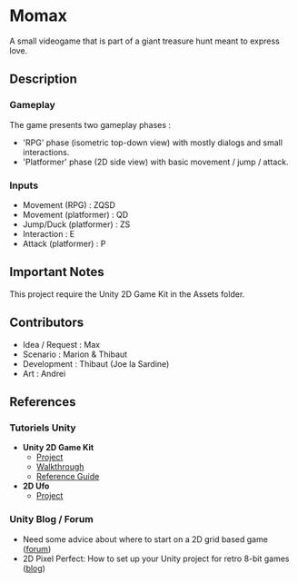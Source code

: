 # Momax

A small videogame that is part of a giant treasure hunt meant to express love.


## Description

### Gameplay

The game presents two gameplay phases : 

- 'RPG' phase (isometric top-down view) with mostly dialogs and small interactions. 
- 'Platformer' phase (2D side view) with basic movement / jump / attack.

### Inputs

- Movement (RPG) : ZQSD
- Movement (platformer) : QD
- Jump/Duck (platformer) : ZS
- Interaction : E
- Attack (platformer) : P


## Important Notes

This project require the Unity 2D Game Kit in the Assets folder.


## Contributors

- Idea / Request : Max
- Scenario : Marion & Thibaut
- Development : Thibaut (Joe la Sardine)
- Art : Andrei


## References

### Tutoriels Unity

- **Unity 2D Game Kit**
	- [Project](https://learn.unity.com/project/2d-game-kit)
	- [Walkthrough](https://learn.unity.com/tutorial/2d-game-kit-walkthrough?courseId=5c5c1e08edbc2a5465c7ec01&projectId=5c51481eedbc2a00206944f0&tab=overview#5c7f8528edbc2a002053b762)
	- [Reference Guide](https://learn.unity.com/tutorial/2d-game-kit-reference-guide#5c7f8528edbc2a002053b763)
- **2D Ufo**
	- [Project](https://learn.unity.com/project/2d-ufo-tutorial)	

### Unity Blog / Forum

- Need some advice about where to start on a 2D grid based game ([forum](https://forum.unity.com/threads/need-some-advice-about-where-to-start-on-a-2d-grid-based-game.506780/))
- 2D Pixel Perfect: How to set up your Unity project for retro 8-bit games ([blog](https://blogs.unity3d.com/2019/03/13/2d-pixel-perfect-how-to-set-up-your-unity-project-for-retro-8-bits-games/))
		